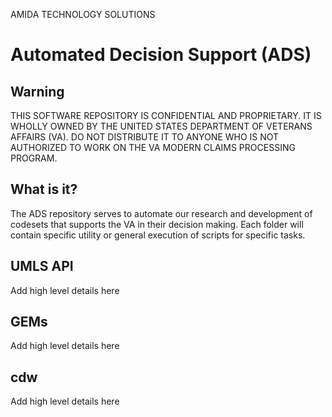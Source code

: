 AMIDA TECHNOLOGY SOLUTIONS

# Automated Decision Support (ADS)

## Warning

THIS SOFTWARE REPOSITORY IS CONFIDENTIAL AND PROPRIETARY. IT IS WHOLLY OWNED BY THE UNITED STATES DEPARTMENT OF VETERANS AFFAIRS (VA). DO NOT DISTRIBUTE IT TO ANYONE WHO IS NOT AUTHORIZED TO WORK ON THE VA MODERN CLAIMS PROCESSING PROGRAM.

## What is it?
The ADS repository serves to automate our research and development of codesets that supports the VA in their decision making. Each folder will contain specific utility or general execution of scripts for specific tasks.


## UMLS API
Add high level details here

## GEMs
Add high level details here

## cdw
Add high level details here
